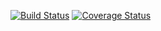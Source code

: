 [![Build Status](https://travis-ci.com/Mucomaximus/4Gewinnt.svg?branch=Component)](https://travis-ci.com/Mucomaximus/4Gewinnt)
[![Coverage Status](https://coveralls.io/repos/github/Mucomaximus/4Gewinnt/badge.svg?branch=Component)](https://coveralls.io/github/Mucomaximus/4Gewinnt?branch=Component)
